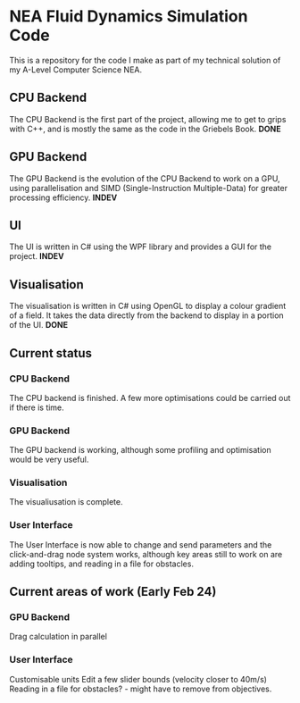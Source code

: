 # NEA Fluid Dynamics Simulation Code
This is a repository for the code I make as part of my technical solution of my A-Level Computer Science NEA.

## CPU Backend
The CPU Backend is the first part of the project, allowing me to get to grips with C++, and is mostly the same as the code in the Griebels Book. **DONE**

## GPU Backend
The GPU Backend is the evolution of the CPU Backend to work on a GPU, using parallelisation and SIMD (Single-Instruction Multiple-Data) for greater processing efficiency. **INDEV**

## UI
The UI is written in C# using the WPF library and provides a GUI for the project. **INDEV**

## Visualisation
The visualisation is written in C# using OpenGL to display a colour gradient of a field. It takes the data directly from the backend to display in a portion of the UI. **DONE**

## Current status
### CPU Backend
The CPU backend is finished. A few more optimisations could be carried out if there is time.

### GPU Backend
The GPU backend is working, although some profiling and optimisation would be very useful.

### Visualisation
The visualiusation is complete.

### User Interface
The User Interface is now able to change and send parameters and the click-and-drag node system works, although key areas still to work on are adding tooltips, and reading in a file for obstacles.

## Current areas of work (Early Feb 24)
### GPU Backend
Drag calculation in parallel

### User Interface
Customisable units
Edit a few slider bounds (velocity closer to 40m/s)
Reading in a file for obstacles? - might have to remove from objectives.
